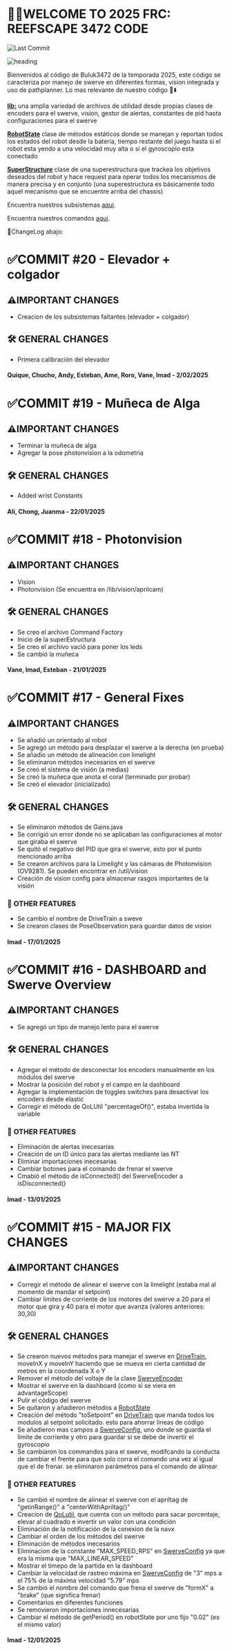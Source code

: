 # 🪼🦀WELCOME TO 2025 FRC: REEFSCAPE 3472 CODE

![Last Commit](https://img.shields.io/github/last-commit/Imcab/2025_bot?color=yellow)

![heading](/images/heading.png)

Bienvenidos al código de Buluk3472 de la temporada 2025, este código se caracteriza por manejo de swerve en diferentes formas, vision integrada y uso de pathplanner.
Lo mas relevante de nuestro código 📂⬇️

[**lib:**](/src/main/java/frc/robot/lib) una amplia variedad de archivos de utilidad desde propias clases de encoders para el swerve, vision, gestor de alertas, constantes de pid hasta configuraciones para el swerve


[**RobotState**](/src/main/java/frc/robot/RobotState.java) clase de métodos estáticos donde se manejan y reportan todos los estados del robot desde la bateria, tiempo restante del juego hasta si el robot esta yendo a una velocidad muy alta o si el gyroscopio esta conectado


[**SuperStructure**](/src/main/java/frc/robot/Subsystems/Superstructure.java) clase de una superestructura que trackea los objetivos deseados del robot y hace request para operar todos los mecanismos de manera precisa y en conjunto (una superestructura es básicamente todo aquel mecanismo que se encuentre arriba del chassis)


Encuentra nuestros subsistemas [aqui](/src/main/java/frc/robot/Subsystems).

Encuentra nuestros comandos [aqui](/src/main/java/frc/robot/Commands).

🔴ChangeLog abajo:

# ✅COMMIT #20  - Elevador + colgador

## ⚠️**IMPORTANT CHANGES**

- Creacion de los subsistemas faltantes (elevador + colgador)

## 🛠️ **GENERAL CHANGES**

- Primera calibración del elevador

#### Quique, Chucho, Andy, Esteban, Ame, Roro, Vane, Imad - 2/02/2025

# ✅COMMIT #19  - Muñeca de Alga

## ⚠️**IMPORTANT CHANGES**

- Terminar la muñeca de alga
- Agregar la pose photonvision a la odometria

## 🛠️ **GENERAL CHANGES**

- Added wrist Constants

#### Ali, Chong, Juanma - 22/01/2025

# ✅COMMIT #18  - Photonvision

## ⚠️**IMPORTANT CHANGES**

- Vision
- Photonvision (Se encuentra en /lib/vision/aprilcam)

## 🛠️ **GENERAL CHANGES**

- Se creo el archivo Command Factory
- Inicio de la superEstructura
- Se creo el archivo vació para poner los leds
- Se cambió la muñeca

#### Vane, Imad, Esteban - 21/01/2025

# ✅COMMIT #17  - General Fixes

## ⚠️**IMPORTANT CHANGES**

- Se añadió un orientado al robot
- Se agregó un método para desplazar el swerve a la derecha (en prueba)
- Se añadio un método de alineación con limelight
- Se eliminaron métodos inecesarios en el swerve
- Se creó el sistema de visión (a medias)
- Se creó la muñeca que anota el coral (terminado por probar)
- Se creó el elevador (inicializado)

## 🛠️ **GENERAL CHANGES**

- Se eliminaron métodos de Gains.java
- Se corrigió un error donde no se aplicaban las configuraciones al motor que giraba el swerve
- Se quitó el negativo del PID que gira el swerve, esto por el punto mencionado arriba
- Se crearon archivos para la Limelight y las cámaras de Photonvision (OV9281). Se pueden encontrar en /util/vision
- Creación de vision config para almacenar rasgos importantes de la visión

### 🔵 **OTHER FEATURES**

- Se cambio el nombre de DriveTrain a sweve
- Se crearon clases de PoseObservation para guardar datos de vision

#### Imad - 17/01/2025

# ✅COMMIT #16  - DASHBOARD and Swerve Overview

## ⚠️**IMPORTANT CHANGES**

- Se agregó un tipo de manejo lento para el swerve

## 🛠️ **GENERAL CHANGES**

- Agregar el método de desconectar los encoders manualmente en los módulos del swerve
- Mostrar la posición del robot y el campo en la dashboard
- Agregar la implementación de toggles switches para desactivar los encoders desde elastic
- Corregir el método de QoLUtil "percentageOf()", estaba invertida la variable

### 🔵 **OTHER FEATURES**

- Eliminación de alertas inecesarias 
- Creación de un ID único para las alertas mediante las NT
- Eliminar importaciones inecesarias
- Cambiar botones para el comando de frenar el swerve
- Cmabió el método de isConnected() del SwerveEncoder a isDisconnected()

#### Imad - 13/01/2025

# ✅COMMIT #15  - MAJOR FIX CHANGES

## ⚠️**IMPORTANT CHANGES**

- Corregir el método de alinear el swerve con la limelight (estaba mal al momento de mandar el setpoint)
- Cambiar límites de corriente de los motores del swerve a 20 para el motor que gira y 40 para el motor que avanza (valores anteriores: 30,30)

## 🛠️ **GENERAL CHANGES**

- Se crearon nuevos métodos para manejar el swerve en [DriveTrain](/src/main/java/frc/robot/Subsystems/DriveTrain.java), moveInX y moveInY haciendo que se mueva en cierta cantidad de metros en la coordenada X o Y
- Remover el método del voltaje de la clase [SwerveEncoder](/src/main/java/frc/robot/lib/util/SwerveEncoder.java)
- Mostrar el swerve en la dashboard (como si se viera en advantageScope)
- Pulir el código del swerve
- Se quitaron y añadieron métodos a [RobotState](/src/main/java/frc/robot/RobotState.java)
- Creación del método "toSetpoint" en [DriveTrain](/src/main/java/frc/robot/Subsystems/DriveTrain.java) que manda todos los modulos al setpoint solicitado. esto para ahorrar lineas de código
- Se añadieron mas campos a [SwerveConfig](/src/main/java/frc/robot/lib/SwerveConfig.java), uno donde se guarda el límite de corriente y otro para guardar si se debe de invertir el gyroscopio
- Se cambiaron los commandos para el swerve, modifcando la conducta de cambiar el frente para que solo corra el comando una vez al igual que el de frenar. se eliminaron parámetros para el comando de alinear

### 🔵 **OTHER FEATURES**

- Se cambió el nombre de alinear el swerve con el apriltag de "getinRange()" a "centerWithApriltag()"
- Creacion de [QoLutil](/src/main/java/frc/robot/lib/util/QoLutil.java), que cuenta con un método para sacar porcentaje, elevar al cuadrado e invertir un valor con una condición
- Eliminación de la notificación de la conexion de la navx
- Cambiar el orden de los métodos del swerve
- Eliminación de métodos inecesarios 
- Eliminacion de la constante "MAX_SPEED_RPS" en [SwerveConfig](/src/main/java/frc/robot/lib/SwerveConfig.java) ya que era la misma que "MAX_LINEAR_SPEED"
- Mostrar el timepo de la partida en la dashboard
- Cambiar la velocidad de rastreo máxima en [SwerveConfig](/src/main/java/frc/robot/lib/SwerveConfig.java) de "3" mps a el 75% de la máxima velocidad "5.79" mps
- Se cambió el nombre del comando que frena el swerve de "formX" a "brake" (que significa frenar) 
- Comentarios en diferentes funciones
- Se removieron importaciones innecesarias
- Cambiar el método de getPeriod() en robotState por uno fijo "0.02" (es el mismo valor)

#### Imad - 12/01/2025

